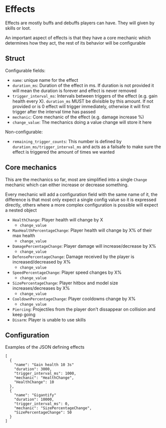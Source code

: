 # Effects

Effects are mostly buffs and debuffs players can have. They will given by skills or loot.

An important aspect of effects is that they have a core mechanic which determines how they act, the rest of its behavior will be configurable

## Struct

Configurable fields:
- `name`: unique name for the effect
- `duration_ms`: Duration of the effect in ms. If duration is not provided it will mean the duration is forever and effect is never removed
- `trigger_interval_ms`: Intervals between triggers of the effect (e.g. gain health every X). `duration_ms` MUST be divisible by this amount. If not provided or is 0 effect will trigger immediately, otherwise it will first trigger after the interval time has passed
- `mechanic`: Core mechanic of the effect (e.g. damage increase %)
- `change_value`: The mechanics doing a value change will store it here

Non-configurable:
- `remaining_trigger_counts`: This number is defined by `duration_ms/trigger_interval_ms` and acts as a failsafe to make sure the effect is triggered the amount of times we wanted

## Core mechanics

This are the mechanics so far, most are simplified into a single `Change` mechanic which can either increase or decrease something.

Every mechanic will add a configuration field with the same name of it, the difference is that most only expect a single config value so it is expressed directly, others where a more complex configuration is possible will expect a nested object

- `HealthChange`: Player health will change by X
  * `change_value`
- `MaxHealthPercentageChange`: Player health will change by X% of their max health
  * `change_value`
- `DamagePercentageChange`: Player damage will increase/decrease by X%
  * `change_value`
- `DefensePercentageChange`: Damage received by the player is increased/decreased by X%
  * `change_value`
- `SpeedPercentageChange`: Player speed changes by X%
  * `change_value`
- `SizePercentageChange`: Player hitbox and model size increases/decreases by X%
  * `change_value`
- `CooldownPercentageChange`: Player cooldowns change by X%
  * `change_value`
- `Piercing`: Projectiles from the player don't dissappear on collision and keep going
- `Disarm`: Player is unable to use skills

## Configuration

Examples of the JSON defining effects

```
[
  {
    "name": "Gain health 10 3s"
    "duration": 3000,
    "trigger_interval_ms": 1000,
    "mechanic": "HealthChange",
    "HealthChange": 10
  },
  {
    "name": "Gigantify"
    "duration": 10000,
    "trigger_interval_ms": 0,
    "mechanic": "SizePercentageChange",
    "SizePercentageChange": 50
  }
]
```
